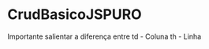 # CrudBasicoJSPURO
Importante salientar a diferença entre td - Coluna
                                       th - Linha
